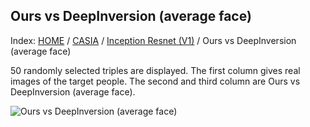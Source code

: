 ## Ours vs DeepInversion (average face)

Index: [HOME](../../../../../) / [CASIA](../../) / [Inception Resnet (V1)](../) / Ours vs DeepInversion (average face)

50 randomly selected triples are displayed. The first column gives real images of the target people. The second and third column are Ours vs DeepInversion (average face).

![Ours vs DeepInversion (average face)](gt_ours_di_avg.png)